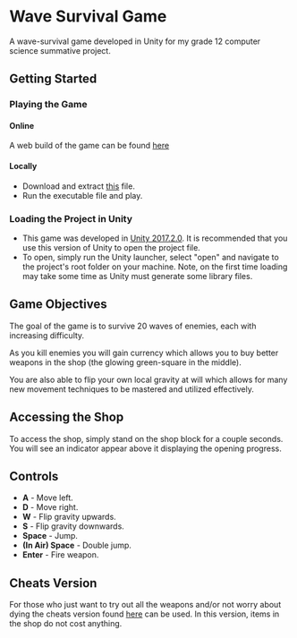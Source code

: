 # Wave Survival Game
A wave-survival game developed in Unity for my grade 12 computer science summative project.

## Getting Started
### Playing the Game

#### Online 

A web build of the game can be found [here](https://wave-survival.netlify.app/)

#### Locally

* Download and extract [this](./dist/Gr12_summative_game.zip) file.
* Run the executable file and play.

### Loading the Project in Unity
* This game was developed in [Unity 2017.2.0](https://unity3d.com/unity/whats-new/unity-2017.2.0). It is recommended that you use this version of Unity to open the project file.
* To open, simply run the Unity launcher, select "open" and navigate to the project's root folder on your machine. Note, on the first time loading may take some time as Unity must generate some library files.

## Game Objectives
The goal of the game is to survive 20 waves of enemies, each with increasing difficulty. 

As you kill enemies you will gain currency which allows you to buy better weapons in the shop (the glowing green-square in the middle). 

You are also able to flip your own local gravity at will which allows for many new movement techniques to be mastered and utilized effectively.

## Accessing the Shop
To access the shop, simply stand on the shop block for a couple seconds. You will see an indicator appear above it displaying the opening progress.

## Controls
* **A** - Move left.
* **D** - Move right.
* **W** - Flip gravity upwards.
* **S** - Flip gravity downwards.
* **Space** - Jump.
* **(In Air) Space** - Double jump.
* **Enter** - Fire weapon.


## Cheats Version

For those who just want to try out all the weapons and/or not worry about dying
the cheats version found [here](./dist/Gr12_summative_game_cheats.zip) can be used.
In this version, items in the shop do not cost anything.
